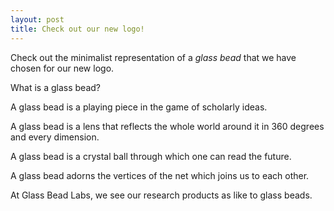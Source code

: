 ```yaml
---
layout: post
title: Check out our new logo!
---
```

Check out the minimalist representation of a *glass bead* that we have chosen for our new logo.

What is a glass bead? 

A glass bead is a playing piece in the game of scholarly ideas.

A glass bead is a lens that reflects the whole world around it in 360 degrees and every dimension.

A glass bead is a crystal ball through which one can read the future.

A glass bead adorns the vertices of the net which joins us to each other.

At Glass Bead Labs, we see our research products as like to glass beads.